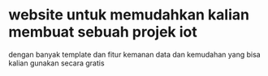 # website untuk memudahkan kalian membuat sebuah projek iot 

dengan banyak template dan fitur kemanan data dan kemudahan yang bisa kalian gunakan secara gratis

